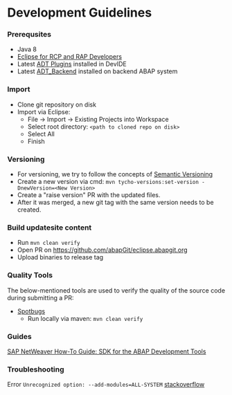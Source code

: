 # Development Guidelines

### Prerequsites
* Java 8
* [Eclipse for RCP and RAP Developers](https://www.eclipse.org/downloads/packages/release/2018-12/r/eclipse-ide-rcp-and-rap-developers)
* Latest [ADT Plugins](https://tools.hana.ondemand.com/#abap) installed in DevIDE
* Latest [ADT_Backend](https://github.com/abapGit/ADT_Backend) installed on backend ABAP system

### Import
* Clone git repository on disk
* Import via Eclipse:
  * File -> Import -> Existing Projects into Workspace
  * Select root directory: `<path to cloned repo on disk>`
  * Select All
  * Finish

### Versioning
* For versioning, we try to follow the concepts of [Semantic Versioning](https://semver.org/)
* Create a new version via cmd: `mvn tycho-versions:set-version -DnewVersion=<New Version>`
* Create a "raise version" PR with the updated files.
* After it was merged, a new git tag with the same version needs to be created.

### Build updatesite content
* Run `mvn clean verify`
* Open PR on https://github.com/abapGit/eclipse.abapgit.org
* Upload binaries to release tag

### Quality Tools
The below-mentioned tools are used to verify the quality of the source code during submitting a PR:

* [Spotbugs](https://spotbugs.github.io/)
  * Run locally via maven: `mvn clean verify`

### Guides

[SAP NetWeaver How-To Guide: SDK for the ABAP Development Tools](https://www.sap.com/documents/2013/04/12289ce1-527c-0010-82c7-eda71af511fa.html)

### Troubleshooting

Error `Unrecognized option: --add-modules=ALL-SYSTEM` [stackoverflow](https://stackoverflow.com/questions/46807468/eclipse-wont-open-in-linux-mint-and-java-wont-open-in-different-directories)
